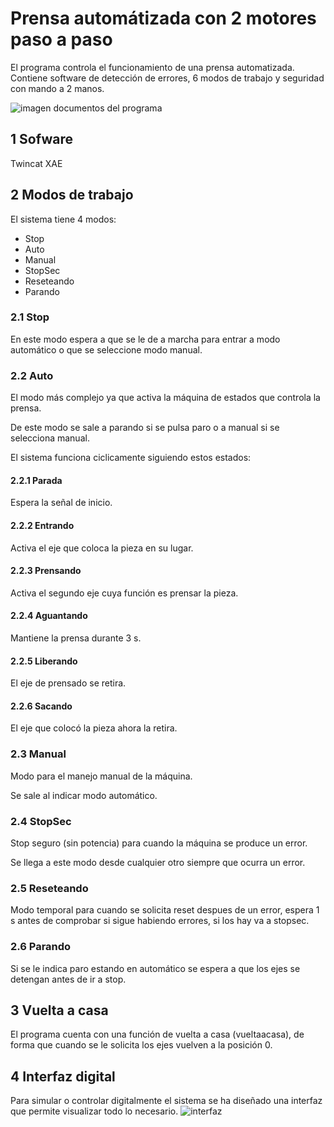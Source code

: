 # Prensa automátizada con 2 motores paso a paso
El programa controla el funcionamiento de una prensa automatizada. Contiene software de detección de errores, 6 modos de trabajo y seguridad con mando a 2 manos.

![imagen documentos del programa](https://github.com/Hemonel/TwinCAT-prensa-automatizada/assets/153218898/5b01f7e6-dabe-42ba-822a-85525a0fe4fd)

## 1 Sofware
Twincat XAE

## 2 Modos de trabajo
El sistema tiene 4 modos:
- Stop
- Auto
-	Manual
-	StopSec
-	Reseteando
-	Parando

### 2.1 Stop
En este modo espera a que se le de a marcha para entrar a modo automático o que se seleccione modo manual.

### 2.2 Auto
El modo más complejo ya que activa la máquina de estados que controla la prensa.

De este modo se sale a parando si se pulsa paro o a manual si se selecciona manual.

El sistema funciona ciclicamente siguiendo estos estados:

#### 2.2.1 Parada
Espera la señal de inicio.

#### 2.2.2 Entrando
Activa el eje que coloca la pieza en su lugar.

#### 2.2.3 Prensando
Activa el segundo eje cuya función es prensar la pieza.

#### 2.2.4 Aguantando
Mantiene la prensa durante 3 s.

#### 2.2.5 Liberando
El eje de prensado se retira.

#### 2.2.6 Sacando
El eje que colocó la pieza ahora la retira.

### 2.3 Manual
Modo para el manejo manual de la máquina.

Se sale al indicar modo automático.

### 2.4 StopSec
Stop seguro (sin potencia) para cuando la máquina se produce un error.

Se llega a este modo desde cualquier otro siempre que ocurra un error.

### 2.5 Reseteando
Modo temporal para cuando se solicita reset despues de un error, espera 1 s antes de comprobar si sigue habiendo errores, si los hay va a stopsec.

### 2.6 Parando
Si se le indica paro estando en automático se espera a que los ejes se detengan antes de ir a stop.

## 3 Vuelta a casa
El programa cuenta con una función de vuelta a casa (vueltaacasa), de forma que cuando se le solicita los ejes vuelven a la posición 0.

## 4 Interfaz digital
Para simular o controlar digitalmente el sistema se ha diseñado una interfaz que permite visualizar todo lo necesario.
![interfaz](https://github.com/Hemonel/TwinCAT-prensa-automatizada/assets/153218898/8260fac7-6695-4e95-9626-d159c4aacc78)
